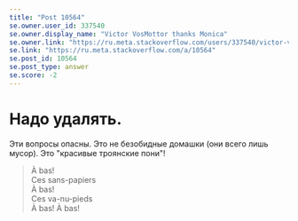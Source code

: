 ```yaml
---
title: "Post 10564"
se.owner.user_id: 337540
se.owner.display_name: "Victor VosMottor thanks Monica"
se.owner.link: "https://ru.meta.stackoverflow.com/users/337540/victor-vosmottor-thanks-monica"
se.link: "https://ru.meta.stackoverflow.com/a/10564"
se.post_id: 10564
se.post_type: answer
se.score: -2
---
```

<h1>Hадо удалять.</h1>
<p>Эти вопросы опасны. Это не безобидные домашки (они всего лишь мусор). Это &quot;красивые троянские пони&quot;!</p>
<blockquote>
<p>À bas!<br>
Ces sans-papiers<br>
À bas!<br>
Ces va-nu-pieds<br>
À bas! À bas!<br></p>
</blockquote>
